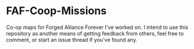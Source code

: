 # FAF-Coop-Missions
Co-op maps for Forged Alliance Forever I've worked on.
I intend to use this repository as another means of getting feedback from others, feel free to comment, or start an issue thread if you've found any.
